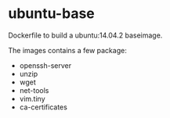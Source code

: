 # ubuntu-base
Dockerfile to build a ubuntu:14.04.2 baseimage.

The images contains a few package:
- openssh-server
- unzip
- wget
- net-tools
- vim.tiny
- ca-certificates 
